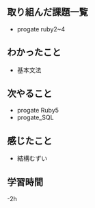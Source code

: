 ## 取り組んだ課題一覧
   - progate ruby2~4

## わかったこと
   - 基本文法

## 次やること
   - progate Ruby5
   - progate_SQL


## 感じたこと
   - 結構むずい

## 学習時間
   -2h
